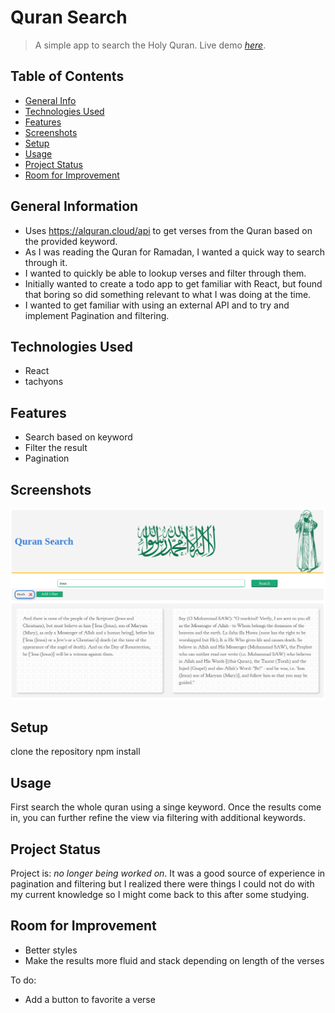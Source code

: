 # Quran Search

> A simple app to search the Holy Quran.
> Live demo [_here_](https://razaahmed0.github.io/quransearch/). <!-- If you have the project hosted somewhere, include the link here. -->

## Table of Contents

- [General Info](#general-information)
- [Technologies Used](#technologies-used)
- [Features](#features)
- [Screenshots](#screenshots)
- [Setup](#setup)
- [Usage](#usage)
- [Project Status](#project-status)
- [Room for Improvement](#room-for-improvement)

## General Information

- Uses https://alquran.cloud/api to get verses from the Quran based on the provided keyword.
- As I was reading the Quran for Ramadan, I wanted a quick way to search through it.
- I wanted to quickly be able to lookup verses and filter through them.
- Initially wanted to create a todo app to get familiar with React, but found that boring so did something relevant to what I was doing at the time.
- I wanted to get familiar with using an external API and to try and implement Pagination and filtering.

## Technologies Used

- React
- tachyons

## Features

- Search based on keyword
- Filter the result
- Pagination

## Screenshots

![Example screenshot](./src/example.png)

<!-- If you have screenshots you'd like to share, include them here. -->

## Setup

clone the repository
npm install

## Usage

First search the whole quran using a singe keyword.
Once the results come in, you can further refine the view via filtering with additional keywords.

## Project Status

Project is: _no longer being worked on_. It was a good source of experience in pagination and filtering but I realized there were things I could not do with my current knowledge so I might come back to this after some studying.

## Room for Improvement

- Better styles
- Make the results more fluid and stack depending on length of the verses

To do:

- Add a button to favorite a verse
